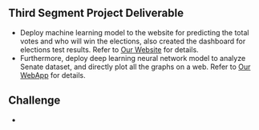## Third Segment Project Deliverable
- Deploy machine learning model to the website for predicting the total votes and who will win the elections, also created the dashboard for elections test results. Refer to [Our Website](https://predictsenate.anvil.app/) for details.
- Furthermore, deploy deep learning neural network model to analyze Senate dataset, and directly plot all the graphs on a web. Refer to [Our WebApp](https://share.streamlit.io/hieppham8083/finalproject/main/main.py) for details.

## Challenge
- 
